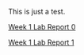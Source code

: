 This is just a test.

[Week 1 Lab Report 0](https://chikimiko.github.io/cse15l-lab-reports/lab-report-1-week-0.html)

[Week 1 Lab Report 1](https://chikimiko.github.io/cse15l-lab-reports/week-1-lab-report.html)
